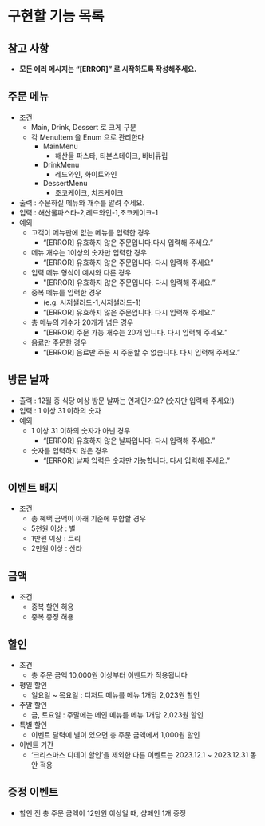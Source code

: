 # 구현할 기능 목록

## 참고 사항

- **모든 에러 메시지는 “[ERROR]” 로 시작하도록 작성해주세요.**

## 주문 메뉴

- 조건
    - Main, Drink, Dessert 로 크게 구분
    - 각 MenuItem 을 Enum 으로 관리한다
        - MainMenu
            - 해산물 파스타, 티본스테이크, 바비큐립
        - DrinkMenu
            - 레드와인, 화이트와인
        - DessertMenu
            - 초코케이크, 치즈케이크
- 출력 : 주문하실 메뉴와 개수를 알려 주세요.
- 입력 : 해산물파스타-2,레드와인-1,초코케이크-1
- 예외
    - 고객이 메뉴판에 없는 메뉴를 입력한 경우
        - “[ERROR] 유효하지 않은 주문입니다.다시 입력해 주세요.”
    - 메뉴 개수는 1이상의 숫자만 입력한 경우
        - “[ERROR] 유효하지 않은 주문입니다. 다시 입력해 주세요”
    - 입력 메뉴 형식이 예시와 다른 경우
        - "[ERROR] 유효하지 않은 주문입니다. 다시 입력해 주세요.”
    - 중복 메뉴를 입력한 경우
        - (e.g. 시저샐러드-1,시저샐러드-1)
        - “[ERROR] 유효하지 않은 주문입니다. 다시 입력해 주세요.”
    - 총 메뉴의 개수가 20개가 넘은 경우
        - “[ERROR] 주문 가능 개수는 20개 입니다. 다시 입력해 주세요.”
    - 음료만 주문한 경우
        - “[ERROR] 음료만 주문 시 주문할 수 없습니다. 다시 입력해 주세요.”

## 방문 날짜

- 출력 : 12월 중 식당 예상 방문 날짜는 언제인가요? (숫자만 입력해 주세요!)
- 입력 : 1 이상 31 이하의 숫자
- 예외
    - 1 이상 31 이하의 숫자가 아닌 경우
        - “[ERROR] 유효하지 않은 날짜입니다. 다시 입력해 주세요.”
    - 숫자를 입력하지 않은 경우
        - “[ERROR] 날짜 입력은 숫자만 가능합니다. 다시 입력해 주세요.”

## 이벤트 배지

- 조건
    - 총 혜택 금액이 아래 기준에 부합할 경우
    - 5천원 이상 : 별
    - 1만원 이상 : 트리
    - 2만원 이상 : 산타

## 금액

- 조건
    - 중복 할인 허용
    - 중복 증정 허용

## 할인

- 조건
    - 총 주문 금액 10,000원 이상부터 이벤트가 적용됩니다
- 평일 할인
    - 일요일 ~ 목요일 : 디저트 메뉴를 메뉴 1개당 2,023원 할인
- 주말 할인
    - 금, 토요일 : 주말에는 메인 메뉴를 메뉴 1개당 2,023원 할인
- 특별 할인
    - 이벤트 달력에 별이 있으면 총 주문 금액에서 1,000원 할인
- 이벤트 기간
    - ‘크리스마스 디데이 할인’을 제외한 다른 이벤트는 2023.12.1 ~ 2023.12.31 동안 적용

## 증정 이벤트

- 할인 전 총 주문 금액이 12만원 이상일 때, 샴페인 1개 증정